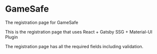 # GameSafe
The registration page for GameSafe

This is the registration page that uses React + Gatsby SSG + Material-UI Plugin

The registration page has all the required fields including validation.
